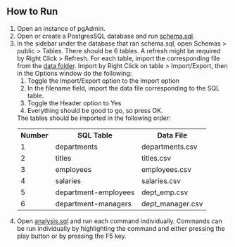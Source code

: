 ## How to Run
<ol>
	<li>
		Open an instance of pgAdmin.
	</li>
	<li>
		Open or create a PostgresSQL database and run <a href="schema.sql">schema.sql</a>.
	</li>
	<li>
		In the sidebar under the database that ran schema.sql, open Schemas > public > Tables.
		There should be 6 tables.  A refresh might be required by Right Click > Refresh.
		For each table, import the corresponding file from the <a href="../data">data folder</a>.
		Import by Right Click on table > Import/Export, then in the Options window do the following:
		<ol>
			<li>Toggle the Import/Export option to the Import option</li>
			<li>In the filename field, import the data file corresponding to the SQL table.</li>
			<li>Toggle the Header option to Yes</li>
			<li>Everything should be good to go, so press OK.</li>
		</ol>
		The tables should be imported in the following order:
		<table>
			<tr>
				<th>Number</th>
				<th>SQL Table</th>
				<th>Data File</th>
			</tr>
			<tr>
				<td>1</td>
				<td>departments</td>
				<td>departments.csv</td>
			</tr>
			<tr>
				<td>2</td>
				<td>titles</td>
				<td>titles.csv</td>
			</tr>
			<tr>
				<td>3</td>
				<td>employees</td>
				<td>employees.csv</td>
			</tr>
			<tr>
				<td>4</td>
				<td>salaries</td>
				<td>salaries.csv</td>
			</tr>
			<tr>
				<td>5</td>
				<td>department-employees</td>
				<td>dept_emp.csv</td>
			</tr>
			<tr>
				<td>6</td>
				<td>department-managers</td>
				<td>dept_manager.csv</td>
			</tr>
		</table>
	</li>
	<li>
		Open <a href="analysis.sql">analysis.sql</a> and run each command individually.
		Commands can be run individually by highlighting the command and either pressing the play button or by pressing the F5 key.
	</li>
</ol>